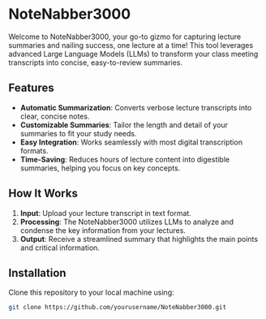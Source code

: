 # NoteNabber3000

Welcome to NoteNabber3000, your go-to gizmo for capturing lecture summaries and nailing success, one lecture at a time! This tool leverages advanced Large Language Models (LLMs) to transform your class meeting transcripts into concise, easy-to-review summaries.

## Features

- **Automatic Summarization**: Converts verbose lecture transcripts into clear, concise notes.
- **Customizable Summaries**: Tailor the length and detail of your summaries to fit your study needs.
- **Easy Integration**: Works seamlessly with most digital transcription formats.
- **Time-Saving**: Reduces hours of lecture content into digestible summaries, helping you focus on key concepts.

## How It Works

1. **Input**: Upload your lecture transcript in text format.
2. **Processing**: The NoteNabber3000 utilizes LLMs to analyze and condense the key information from your lectures.
3. **Output**: Receive a streamlined summary that highlights the main points and critical information.

## Installation

Clone this repository to your local machine using:
```bash
git clone https://github.com/yourusername/NoteNabber3000.git
